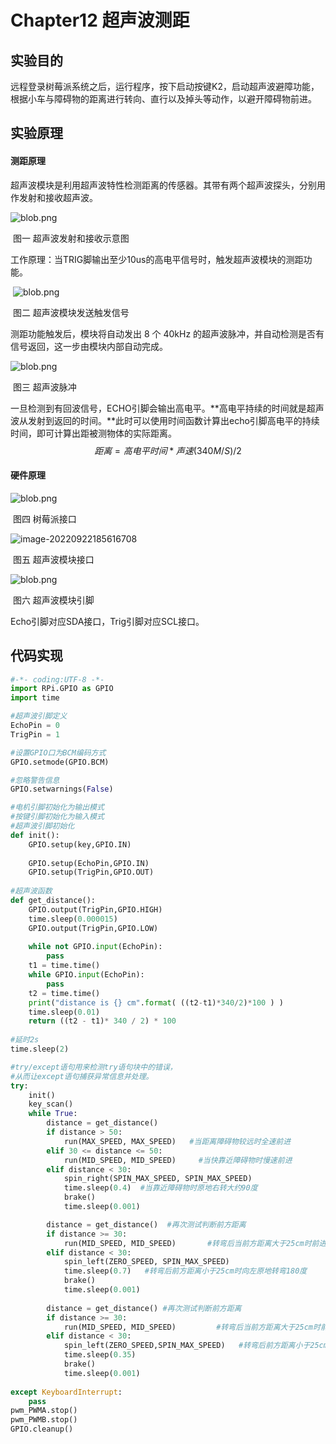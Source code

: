 # Chapter12 超声波测距

## 实验目的

远程登录树莓派系统之后，运行程序，按下启动按键K2，启动超声波避障功能，根据小车与障碍物的距离进行转向、直行以及掉头等动作，以避开障碍物前进。

## 实验原理

#### 测距原理

超声波模块是利用超声波特性检测距离的传感器。其带有两个超声波探头，分别用作发射和接收超声波。

 

![blob.png](https://gitee.com/genggenggenga/Picture/raw/master/images/1508941625825220.png)

​          																				图一 超声波发射和接收示意图



工作原理：当TRIG脚输出至少10us的高电平信号时，触发超声波模块的测距功能。

​													![blob.png](https://www.yahboom.com/Public/ueditor/php/upload/image/20171025/1508941633491810.png)												

​	    																				  图二 超声波模块发送触发信号

测距功能触发后，模块将自动发出 8 个 40kHz 的超声波脉冲，并自动检测是否有信号返回，这一步由模块内部自动完成。

![blob.png](https://www.yahboom.com/Public/ueditor/php/upload/image/20171025/1508941637442495.png)

​																						 图三 超声波脉冲

一旦检测到有回波信号，ECHO引脚会输出高电平。**高电平持续的时间就是超声波从发射到返回的时间。**此时可以使用时间函数计算出echo引脚高电平的持续时间，即可计算出距被测物体的实际距离。
$$
距离=高电平时间*声速(340M/S)/2
$$


#### 硬件原理

![blob.png](https://gitee.com/genggenggenga/Picture/raw/master/images/1508941657121319.png)

​																								图四 树莓派接口

![image-20220922185616708](https://gitee.com/genggenggenga/Picture/raw/master/images/image-20220922185616708.png)

​																								图五 超声波模块接口

![blob.png](https://www.yahboom.com/Public/ueditor/php/upload/image/20171025/1508941629134461.png)

​            																			 	  图六 超声波模块引脚

Echo引脚对应SDA接口，Trig引脚对应SCL接口。



## 代码实现

```python
#-*- coding:UTF-8 -*-
import RPi.GPIO as GPIO
import time

#超声波引脚定义
EchoPin = 0
TrigPin = 1

#设置GPIO口为BCM编码方式
GPIO.setmode(GPIO.BCM)

#忽略警告信息
GPIO.setwarnings(False)

#电机引脚初始化为输出模式
#按键引脚初始化为输入模式
#超声波引脚初始化
def init():  
    GPIO.setup(key,GPIO.IN)
    
    GPIO.setup(EchoPin,GPIO.IN)
    GPIO.setup(TrigPin,GPIO.OUT)
				
#超声波函数
def get_distance():
    GPIO.output(TrigPin,GPIO.HIGH)
    time.sleep(0.000015)
    GPIO.output(TrigPin,GPIO.LOW)
    
    while not GPIO.input(EchoPin):
        pass
    t1 = time.time()
    while GPIO.input(EchoPin):
        pass
    t2 = time.time()
    print("distance is {} cm".format( ((t2-t1)*340/2)*100 ) )
    time.sleep(0.01)
    return ((t2 - t1)* 340 / 2) * 100
	
#延时2s	
time.sleep(2)

#try/except语句用来检测try语句块中的错误，
#从而让except语句捕获异常信息并处理。
try:
    init()
    key_scan()
    while True:
        distance = get_distance()
        if distance > 50:
            run(MAX_SPEED, MAX_SPEED)   #当距离障碍物较远时全速前进
        elif 30 <= distance <= 50:
            run(MID_SPEED, MID_SPEED)     #当快靠近障碍物时慢速前进
        elif distance < 30:
            spin_right(SPIN_MAX_SPEED, SPIN_MAX_SPEED)
            time.sleep(0.4)  #当靠近障碍物时原地右转大约90度
            brake()
            time.sleep(0.001)

        distance = get_distance()  #再次测试判断前方距离
        if distance >= 30:
            run(MID_SPEED, MID_SPEED)       #转弯后当前方距离大于25cm时前进
        elif distance < 30:
            spin_left(ZERO_SPEED, SPIN_MAX_SPEED)
            time.sleep(0.7)   #转弯后前方距离小于25cm时向左原地转弯180度
            brake()
            time.sleep(0.001)
        
        distance = get_distance() #再次测试判断前方距离
        if distance >= 30:
            run(MID_SPEED, MID_SPEED)         #转弯后当前方距离大于25cm时前进
        elif distance < 30:
            spin_left(ZERO_SPEED,SPIN_MAX_SPEED)   #转弯后前方距离小于25cm时向左原地转弯90度
            time.sleep(0.35)
            brake()
            time.sleep(0.001)
       
except KeyboardInterrupt:
    pass
pwm_PWMA.stop()
pwm_PWMB.stop()
GPIO.cleanup()


```



